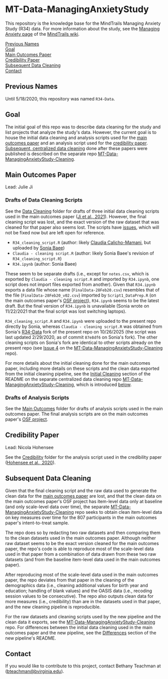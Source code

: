 # MT-Data-ManagingAnxietyStudy

This repository is the knowledge base for the MindTrails Managing Anxiety Study (R34) 
data. For more information about the study, see the [Managing Anxiety page][mt-wiki-ma] 
of the [MindTrails wiki][mt-wiki].

[Previous Names](#previous-names)  
[Goal](#goal)  
[Main Outcomes Paper](#main-outcomes-paper)  
[Credibility Paper](#credibility-paper)  
[Subsequent Data Cleaning](#subsequent-data-cleaning)  
[Contact](#contact)

## Previous Names
Until 5/18/2020, this repository was named `R34-Data`.

## Goal
The initial goal of this repo was to describe data cleaning for the study and list 
projects that analyze the study's data. However, the current goal is to house the 
initial data cleaning and analysis scripts used for the 
[main outcomes paper](#main-outcomes-paper) and an analysis script used for the 
[credibility paper](#credibility-paper). 
[Subsequent, centralized data cleaning](#subsequent-data-cleaning-for-item-level-data) 
done after these papers were published is described on the separate repo
[MT-Data-ManagingAnxietyStudy-Cleaning][ma-cleaning-repo].

## Main Outcomes Paper

Lead: Julie Ji

### Drafts of Data Cleaning Scripts

See the [Data Cleaning](./Data%20Cleaning) folder for drafts of three initial data
cleaning scripts used in the main outcomes paper ([Ji et al., 2021][ji-et-al-2021]). 
However, the final cleaning script was lost, and the exact version of the raw dataset 
that was cleaned for that paper also seems lost. The scripts have [issues][ma-repo-issues], 
which will not be fixed now but are left open for reference.

- `R34_cleaning_script.R` (author: likely [Claudia Calicho-Mamani][claudia], but uploaded 
by [Sonia Baee][sonia])
- `Claudia - cleaning script.R` (author: likely Sonia Baee's revision of `R34_cleaning_script.R`)
- `R34.ipynb` (author: Sonia Baee)

These seem to be separate drafts (i.e., except for `notes.csv`, which is exported by 
`Claudia - cleaning script.R` and imported by `R34.ipynb`, one script does not import files 
exported from another). Given that `R34.ipynb` exports a data file whose name (`FinalData-28Feb20.csv`) 
resembles that of the file (`FinalData-28Feb20_v02.csv`) imported by `Script1_DataPrep.R` (on the 
main outcomes paper's [OSF project][ji-et-al-2021-osf]), `R34.ipynb` seems to be the latest draft. 
But the final version of `R34.ipynb` is unavailable (Sonia wrote on 11/22/2021 that the final 
script was lost switching laptops).

`R34_cleaning_script.R` and `R34.ipynb` were uploaded to the present repo directly by Sonia,
whereas `Claudia - cleaning script.R` was obtained from Sonia's [R34-Data][sonia-fork-ma-repo]
fork of the present repo on 10/26/2025 (the script was last updated 2/29/2020, as of commit
`87e8df6` on Sonia's fork). The other cleaning scripts on Sonia's fork are identical to other scripts already 
on the present repo (see [Issue 4][ma-cleaning-repo-issue4] on the 
[MT-Data-ManagingAnxietyStudy-Cleaning][ma-cleaning-repo] repo).

For more details about the initial cleaning done for the main outcomes paper, including more
details on these scripts and the clean data exported from the initial cleaning pipeline, see
the [Initial Cleaning][ma-cleaning-repo-readme-initial-cleaning] section of the README on 
the separate centralized data cleaning repo [MT-Data-ManagingAnxietyStudy-Cleaning][ma-cleaning-repo],
which is introduced [below](#subsequent-data-cleaning-for-item-level-data).

### Drafts of Analysis Scripts

See the [Main Outcomes](./Main%20Outcomes) folder for drafts of analysis scripts
used in the main outcomes paper. The final analysis scripts are on the main outcomes
paper's [OSF project][ji-et-al-2021-osf].

## Credibility Paper

Lead: Nicola Hohensee

See the [Credibility](./Credibility) folder for the analysis script used in the
credibility paper ([Hohensee et al., 2020][hohensee-et-al-2020]).

## Subsequent Data Cleaning

Given that the final cleaning script and the raw data used to generate the clean data for the 
[main outcomes paper](#main-outcomes-paper) are lost, and that the clean data on the main outcomes 
paper's OSF project has item-level data only at baseline (and only scale-level data over time),
the separate [MT-Data-ManagingAnxietyStudy-Cleaning][ma-cleaning-repo] repo seeks to obtain clean 
item-level data on key measures over time for the 807 participants in the main outcomes paper's
intent-to-treat sample.

The repo does so by redacting two raw datasets and then comparing them to the clean datasets used 
in the main outcomes paper. Although neither raw dataset seems to be the exact version cleaned for 
the main outcomes paper, the repo's code is able to reproduce most of the scale-level data used in 
that paper from a combination of data drawn from these two raw datasets (and from the baseline 
item-level data used in the main outcomes paper).

After reproducing most of the scale-level data used in the main outcomes paper, the repo deviates 
from that paper in the cleaning of the demographics data (i.e., cleaning additional values for birth 
year and education; handling of blank values) and the OASIS data (i.e., recoding session values to be 
consecutive). The repo also outputs clean data for more measures (i.e., credibility) than are in the 
datasets used in that paper, and the new cleaning pipeline is reproducible.

For the raw datasets and cleaning scripts used by the new pipeline and the clean data it exports,
see the [MT-Data-ManagingAnxietyStudy-Cleaning][ma-cleaning-repo] repo. For differences between the 
initial data cleaning used in the main outcomes paper and the new pipeline, see the 
[Differences][ma-cleaning-repo-readme-differences] section of the new pipeline's README.

## Contact
If you would like to contribute to this project, contact Bethany Teachman at 
([bteachman@bvirginia.edu][bethany-email]).

<!-- Reference links -->

[bethany-email]: mailto:bteachman@virginia.edu
[claudia]: https://github.com/cpc4tz
[hohensee-et-al-2020]: https://doi.org/10.1007/s41347-020-00129-8
[jeremy]: https://github.com/jwe4ec
[ji-et-al-2021]: https://doi.org/10.1016/j.brat.2021.103864
[ji-et-al-2021-osf]: https://osf.io/3b67v
[ma-repo-issues]: https://github.com/TeachmanLab/MT-Data-ManagingAnxietyStudy/issues
[ma-cleaning-repo]: https://github.com/TeachmanLab/MT-Data-ManagingAnxietyStudy-Cleaning
[ma-cleaning-repo-issue4]: https://github.com/TeachmanLab/MT-Data-ManagingAnxietyStudy-Cleaning/issues/4
[ma-cleaning-repo-readme-differences]: https://github.com/TeachmanLab/MT-Data-ManagingAnxietyStudy-Cleaning#differences
[ma-cleaning-repo-readme-initial-cleaning]: https://github.com/TeachmanLab/MT-Data-ManagingAnxietyStudy-Cleaning#initial-cleaning
[mt-wiki]: https://sites.google.com/d/1x5M3ATWCvOFtk9hIX8gprtK367xX-3kk/p/1312N9KMPKyqKHopSHfr0QH_2AlUO2Wgu/edit?pli=1
[mt-wiki-ma]: https://sites.google.com/d/1x5M3ATWCvOFtk9hIX8gprtK367xX-3kk/p/1Vf0wPMhHS5aYQ3mOWQOhVo52JaKrf3or/edit?pli=1
[sonia]: https://github.com/soniabaee
[sonia-fork-ma-repo]: https://github.com/soniabaee/R34-Data